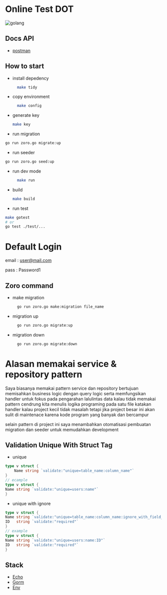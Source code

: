# Online Test DOT
![golang](https://upload.wikimedia.org/wikipedia/commons/thumb/0/05/Go_Logo_Blue.svg/1200px-Go_Logo_Blue.svg.png)

## Docs API
- [postman](https://www.postman.com/solar-station-579869/workspace/public-yasa/collection/10651918-6fcf2b2e-8270-4efe-8cb6-f6c943f118b0?action=share&creator=10651918)

## How to start

- install depedency
  ```bash
    make tidy
  ```
- copy environment
  ```bash
    make config
  ```
- generate key
  ```bash
  make key
  ```
- run migration
```bash
go run zoro.go migrate:up
```

- run seeder
```bash
go run zoro.go seed:up
```
- run dev mode
  ```bash
    make run
  ```
- build
  ```bash
  make build
  ```
  
- run test
```bash
make gotest
# or
go test ./test/...
```
  

# Default Login
email : user@mail.com

pass : Password1

## Zoro command
- make migration
  ```bash
    go run zoro.go make:migration file_name
  ```
- migration up
  ```bash
    go run zoro.go migrate:up
  ```
- migration down
  ```bash
    go run zoro.go migrate:down
  ```

# Alasan memakai service & repository pattern
Saya biasanya memakai pattern service dan repository bertujuan memisahkan business logic dengan query logic serta memfungsikan handler untuk fokus pada pengarahan lalulintas data
kalau tidak memakai pattern cendrung kita menulis logika programing pada satu file katakan handler kalau project kecil tidak masalah tetapi jika project besar ini akan sulit di maintenace karena kode program yang banyak dan bercampur

selain pattern di project ini saya menambahkan otomatisasi pembuatan migration dan seeder untuk memudahkan development


  

## Validation Unique With Struct Tag
- unique
```go
type v struct {
	Name string `validate:"unique=table_name:column_name"`
}
// ecample
type v struct {
Name string `validate:"unique=users:name"`
}
```
- unique with ignore
```go
type v struct {
Name string `validate:"unique=table_name:column_name:ignore_with_field_name"`
ID   string `validate:"required"`
}
// example
type v struct {
Name string `validate:"unique=users:name:ID"`
ID   string `validate:"required"`
}
```
## Stack 
- [Echo](https://echo.labstack.com)
- [Gorm](https://gorm.io)
- [Env](https://github.com/spf13/viper)

